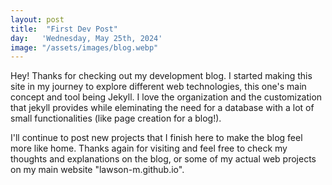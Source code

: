 ```yaml
---
layout: post
title:  "First Dev Post"
day:   'Wednesday, May 25th, 2024'
image: "/assets/images/blog.webp"
---
```


Hey! Thanks for checking out my development blog. I started making this site in my journey to explore different web technologies, this one's main concept and tool being Jekyll. I love the organization and the customization that jekyll provides while eleminating the need for a database with a lot of small functionalities (like page creation for a blog!).

I'll continue to post new projects that I finish here to make the blog feel more like home. Thanks again for visiting and feel free to check my thoughts and explanations on the blog, or some of my actual web projects on my main website "lawson-m.github.io".